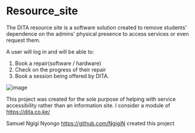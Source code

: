 # Resource_site
The DITA resource site is a software solution created to remove students' dependence on the admins' physical presence to access services or even request them. 

A user will log in and will be able to:
  1. Book a repair(software / hardware)
  2. Check on the progress of their repair
  3. Book a session being offered by DITA.

![image](https://github.com/NgigiN/Resource_site/assets/115462258/04bec06d-febf-49fb-96e2-c2c71e8bfa0a)


This project was created for the sole purpose of helping with service accessibility rather than an information site. I consider a module of https://dita.co.ke/ 

Samuel Ngigi Nyongo https://github.com/NgigiN created this project
